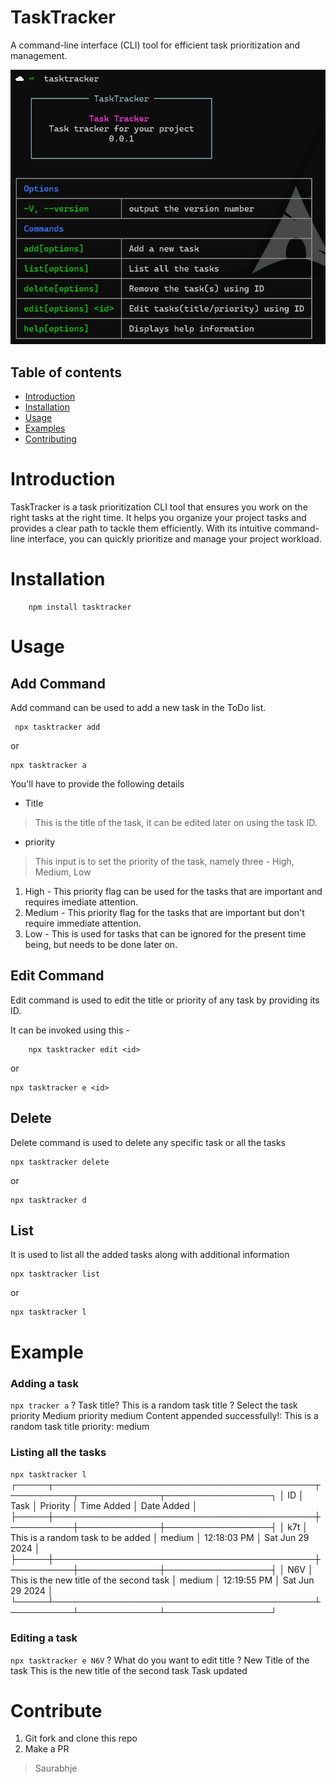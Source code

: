 # TaskTracker

A command-line interface (CLI) tool for efficient task prioritization and management.

![welcome screen of TaskTracker](image.png)

## Table of contents
- [Introduction](#Introduction)
- [Installation](#Installation)
- [Usage](#Usage)
- [Examples](#Example)
- [Contributing](#Contribute)


# Introduction

TaskTracker is a task prioritization CLI tool that ensures you work on the right tasks at the right time. It helps you organize your project tasks and provides a clear path to tackle them efficiently. With its intuitive command-line interface, you can quickly prioritize and manage your project workload.


# Installation

```
    npm install tasktracker
```

# Usage
## Add Command

Add command can be used to add a new task in the ToDo list.
```
 npx tasktracker add
```
or 
```
npx tasktracker a
```

You'll have to provide the following details
- Title
> This is the title of the task, it can be edited later on using the task ID.

- priority
> This input is to set the priority of the task, namely three - High, Medium, Low
1. High - This priority flag can be used for the tasks that are important and requires imediate attention.
2. Medium - This priority flag for the tasks that are important but don't require immediate attention.
3. Low - This is used for tasks that can be ignored for the present time being, but needs to be done later on.

## Edit Command

Edit command is used to edit the title or priority of any task by providing its ID.

It can be invoked using this - 
```
    npx tasktracker edit <id>
```
or 
```
npx tasktracker e <id>
```

## Delete 

Delete command is used to delete any specific task or all the tasks

```
npx tasktracker delete
```
or 
```
npx tasktracker d
```

## List

It is used to list all the added tasks along with additional information

```
npx tasktracker list
```
or
```
npx tasktracker l
```

# Example

### Adding a task
```npx tracker a```
? Task title? This is a random task title
? Select the task priority Medium priority
medium
Content appended successfully!:  This is a random task title priority:  medium

### Listing all the tasks
```npx tasktracker l```
┌─────┬──────────────────────────────────────────┬──────────┬─────────────┬─────────────────┐
│ ID  │ Task                                     │ Priority │ Time Added  │ Date Added      │
├─────┼──────────────────────────────────────────┼──────────┼─────────────┼─────────────────┤
│ k7t │ This is a random task to be added        │ medium   │ 12:18:03 PM │ Sat Jun 29 2024 │
├─────┼──────────────────────────────────────────┼──────────┼─────────────┼─────────────────┤
│ N6V │ This is the new title of the second task │ medium   │ 12:19:55 PM │ Sat Jun 29 2024 │
└─────┴──────────────────────────────────────────┴──────────┴─────────────┴─────────────────┘

### Editing a task
```npx tasktracker e N6V```
? What do you want to edit title
? New Title of the task This is the new title of the second task
Task updated

# Contribute
1. Git fork and clone this repo
2. Make a PR

> Saurabhje